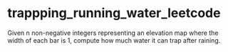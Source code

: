 # trappping_running_water_leetcode
Given n non-negative integers representing an elevation map where the width of each bar is 1, compute how much water it can trap after raining.
